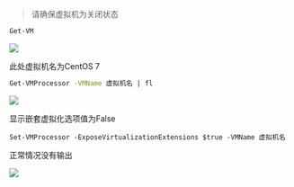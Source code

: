 <!--
 * @Description: 
 * @Version: 1.0
 * @Author: DaLao
 * @Email: dalao_li@163.com
 * @Date: 2021-02-07 14:02:02
 * @LastEditors: DaLao
 * @LastEditTime: 2021-11-13 20:44:15
-->

> 请确保虚拟机为关闭状态
  
```sh
Get-VM
```
![](https://cdn.hurra.ltd/img/20210207140309.png)

此处虚拟机名为CentOS 7

```sh
Get-VMProcessor -VMName 虚拟机名 | fl
```
![](https://cdn.hurra.ltd/img/20210207140508.png)

显示嵌套虚拟化选项值为False

```
Set-VMProcessor -ExposeVirtualizationExtensions $true -VMName 虚拟机名
```

正常情况没有输出

![](https://cdn.hurra.ltd/img/20210207140853.png)